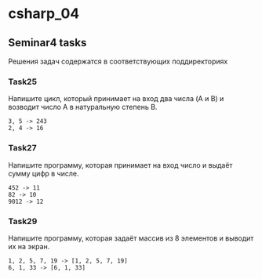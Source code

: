 # csharp_04

## Seminar4 tasks

Решения задач содержатся в соответствующих поддиректориях

### Task25

Напишите цикл, который принимает на вход два числа (A и B) и возводит число A в натуральную степень B.

```
3, 5 -> 243
2, 4 -> 16
```

### Task27

Напишите программу, которая принимает на вход число и выдаёт сумму цифр в числе.

```
452 -> 11
82 -> 10
9012 -> 12
```

### Task29

Напишите программу, которая задаёт массив из 8 элементов и выводит их на экран.

```
1, 2, 5, 7, 19 -> [1, 2, 5, 7, 19]
6, 1, 33 -> [6, 1, 33]
```
